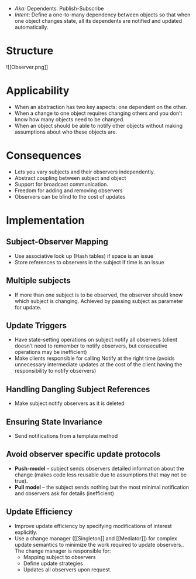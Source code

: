 * *Aka:* Dependents. Publish-Subscribe
* *Intent*: Define a one-to-many dependency between objects so that when one object changes state, all its dependents are notified and updated automatically.

# Structure
![[Observer.png]]

# Applicability
* When an abstraction has two key aspects: one dependent on the other.
* When a change to one object requires changing others and you don’t know how many objects need to be changed.
* When an object should be able to notify other objects without making assumptions about who these objects are.

# Consequences
* Lets you vary subjects and their observers independently.
* Abstract coupling between subject and object
* Support for broadcast communication.
* Freedom for adding and removing observers
* Observers can be blind to the cost of updates

# Implementation
## Subject-Observer Mapping
* Use associative look up (Hash tables) if space is an issue
* Store references to observers in the subject if time is an issue

## Multiple subjects
* If more than one subject is to be observed, the observer should know which subject is changing. Achieved by passing subject as parameter for update.

## Update Triggers
* Have state-setting operations on subject notify all observers (client doesn’t need to remember to notify observers, but consecutive operations may be inefficient)
* Make clients responsible for calling Notify at the right time (avoids unnecessary intermediate updates at the cost of the client having the responsibility to notify observers)

## Handling Dangling Subject References
* Make subject notify observers as it is deleted

## Ensuring State Invariance
* Send notifications from a template method

## Avoid observer specific update protocols
* **Push-model** – subject sends observers detailed information about the change (makes code less reusable due to assumptions that may not be true).
* **Pull model** – the subject sends nothing but the most minimal notification and observers ask for details (inefficient)

## Update Efficiency
* Improve update efficiency by specifying modifications of interest explicitly.
* Use a change manager ([[Singleton]] and [[Mediator]]) for complex update semantics to minimize the work required to update observers.. The change manager is responsible for:
	* Mapping subject to observers
	* Define update strategies
	* Updates all observers upon request.

